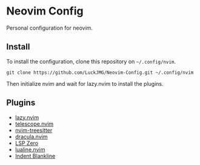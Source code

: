 # Neovim Config

Personal configuration for neovim.

## Install

To install the configuration, clone this repository on `~/.config/nvim`.

``` shell
git clone https://github.com/LuckJMG/Neovim-Config.git ~/.config/nvim
```

Then initialize nvim and wait for lazy.nvim to install the plugins.

## Plugins

- [lazy.nvim](https://github.com/folke/lazy.nvim)
- [telescope.nvim](https://github.com/nvim-telescope/telescope.nvim)
- [nvim-treesitter](https://github.com/nvim-treesitter/nvim-treesitter)
- [dracula.nvim](https://github.com/Mofiqul/dracula.nvim)
- [LSP Zero](https://github.com/VonHeikemen/lsp-zero.nvim)
- [lualine.nvim](https://github.com/nvim-lualine/lualine.nvim)
- [Indent Blankline](https://github.com/lukas-reineke/indent-blankline.nvim)

